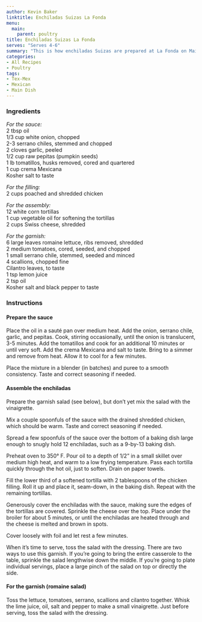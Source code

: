 ```yaml
---
author: Kevin Baker
linktitle: Enchiladas Suizas La Fonda
menu:
  main:
    parent: poultry
title: Enchiladas Suizas La Fonda
serves: "Serves 4-6"
summary: "This is how enchiladas Suizas are prepared at La Fonda on Main, one of San Antonio’s loveliest restaurants."
categories:
- All Recipes
- Poultry
tags:
- Tex-Mex
- Mexican
- Main Dish
---
```

### Ingredients

<div class="ingredient-list">
  
*For the sauce:*  
2 tbsp oil  
1/3 cup white onion, chopped  
2-3 serrano chiles, stemmed and chopped  
2 cloves garlic, peeled  
1/2 cup raw pepitas (pumpkin seeds)  
1 lb tomatillos, husks removed, cored and quartered  
1 cup crema Mexicana  
Kosher salt to taste  
  
*For the filling:*  
2 cups poached and shredded chicken  
  
*For the assembly:*  
12 white corn tortillas  
1 cup vegetable oil for softening the tortillas  
2 cups Swiss cheese, shredded  
  
*For the garnish:*  
6 large leaves romaine lettuce, ribs removed, shredded  
2 medium tomatoes, cored, seeded, and chopped  
1 small serrano chile, stemmed, seeded and minced  
4 scallions, chopped fine  
Cilantro leaves, to taste  
1 tsp lemon juice  
2 tsp oil  
Kosher salt and black pepper to taste  

</div>

### Instructions
#### Prepare the sauce
Place the oil in a sauté pan over medium heat. Add the onion, serrano chile, garlic, and pepitas. Cook, stirring occasionally, until the onion is translucent, 3-5 minutes. Add the tomatillos and cook for an additional 10 minutes or until very soft. Add the crema Mexicana and salt to taste. Bring to a simmer and remove from heat. Allow it to cool for a few minutes.

Place the mixture in a blender (in batches) and puree to a smooth consistency. Taste and correct seasoning if needed.

#### Assemble the enchiladas
Prepare the garnish salad (see below), but don’t yet mix the salad with the vinaigrette.

Mix a couple spoonfuls of the sauce with the drained shredded chicken, which should be warm. Taste and correct seasoning if needed.

Spread a few spoonfuls of the sauce over the bottom of a baking dish large enough to snugly hold 12 enchiladas, such as a 9-by-13 baking dish.

Preheat oven to 350° F. Pour oil to a depth of 1/2” in a small skillet over medium high heat, and warm to a low frying temperature. Pass each tortilla quickly through the hot oil, just to soften. Drain on paper towels.

Fill the lower third of a softened tortilla with 2 tablespoons of the chicken filling. Roll it up and place it, seam-down, in the baking dish. Repeat with the remaining tortillas.

Generously cover the enchiladas with the sauce, making sure the edges of the tortillas are covered. Sprinkle the cheese over the top. Place under the broiler for about 5 minutes, or until the enchiladas are heated through and the cheese is melted and brown in spots.

Cover loosely with foil and let rest a few minutes.

When it’s time to serve, toss the salad with the dressing. There are two ways to use this garnish. If you’re going to bring the entire casserole to the table, sprinkle the salad lengthwise down the middle.  If you’re going to plate individual servings, place a large pinch of the salad on top or directly the side.

#### For the garnish (romaine salad)
Toss the lettuce, tomatoes, serrano, scallions and cilantro together. Whisk the lime juice, oil, salt and pepper to make a small vinaigrette. Just before serving, toss the salad with the dressing.